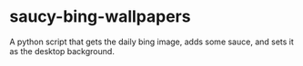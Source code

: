 # saucy-bing-wallpapers
A python script that gets the daily bing image, adds some sauce, and sets it as the desktop background.
